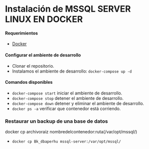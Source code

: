 # Instalación de MSSQL SERVER LINUX EN DOCKER #

#### Requerimientos ####

* [Docker](https://www.docker.com/)

#### Configurar el ambiente de desarrollo ####

* Clonar el repositorio. 
* Instalamos el ambiente de desarrollo: 
  `docker-compose up -d`
  
#### Comandos disponibles ####

* `docker-compose start` iniciar el ambiente de desarrollo.
* `docker-compose stop` detener el ambiente de desarrollo.
* `docker-compose down` detener y eliminar el ambiente de desarrollo.
* `docker ps -a` verificar que contenedor está corriendo.

### Restaurar un backup de una base de datos ###
docker cp archivoraiz nombredelcontenedor:ruta(/var/opt/mssql/)
* `docker cp Bk_dbaperhu mssql-server:/var/opt/mssql/`

